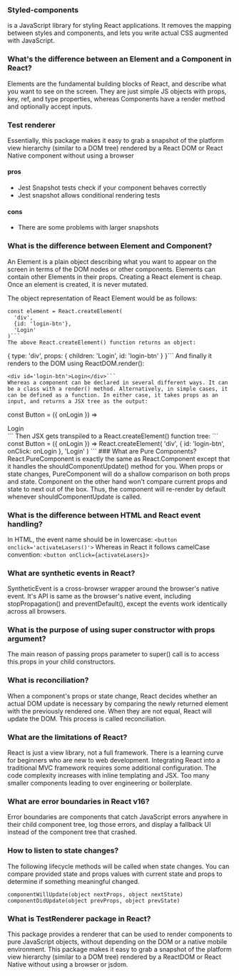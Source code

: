 
### Styled-components 
is a JavaScript library for styling React applications. It removes the mapping between styles and components, and lets you write actual CSS augmented with JavaScript.

### What's the difference between an Element and a Component in React?
Elements are the fundamental building blocks of React, and describe what you want to see on the screen. They are just simple JS objects with props, key, ref, and type properties, whereas Components have a render method and optionally accept inputs.

### Test renderer
Essentially, this package makes it easy to grab a snapshot of the platform view hierarchy (similar to a DOM tree) rendered by a React DOM or React Native component without using a browser

#### pros
- Jest Snapshot tests check if your component behaves correctly
- Jest snapshot allows conditional rendering tests

#### cons
- There are some problems with larger snapshots

### What is the difference between Element and Component?
An Element is a plain object describing what you want to appear on the screen in terms of the DOM nodes or other components. Elements can contain other Elements in their props. Creating a React element is cheap. Once an element is created, it is never mutated.

The object representation of React Element would be as follows:
```
const element = React.createElement(
  'div',
  {id: 'login-btn'},
  'Login'
)```
The above React.createElement() function returns an object:
```
{
  type: 'div',
  props: {
    children: 'Login',
    id: 'login-btn'
  }
}```
And finally it renders to the DOM using ReactDOM.render():
```
<div id='login-btn'>Login</div>```
Whereas a component can be declared in several different ways. It can be a class with a render() method. Alternatively, in simple cases, it can be defined as a function. In either case, it takes props as an input, and returns a JSX tree as the output:
```
const Button = ({ onLogin }) =>
  <div id={'login-btn'} onClick={onLogin}>Login</div>```
Then JSX gets transpiled to a React.createElement() function tree:
```
const Button = ({ onLogin }) => React.createElement(
  'div',
  { id: 'login-btn', onClick: onLogin },
  'Login'
)
```
### What are Pure Components?
React.PureComponent is exactly the same as React.Component except that it handles the shouldComponentUpdate() method for you. When props or state changes, PureComponent will do a shallow comparison on both props and state. Component on the other hand won't compare current props and state to next out of the box. Thus, the component will re-render by default whenever shouldComponentUpdate is called.

### What is the difference between HTML and React event handling?
In HTML, the event name should be in lowercase:
```<button onclick='activateLasers()'>```
Whereas in React it follows camelCase convention:
```<button onClick={activateLasers}>```

### What are synthetic events in React?
SyntheticEvent is a cross-browser wrapper around the browser's native event. It's API is same as the browser's native event, including stopPropagation() and preventDefault(), except the events work identically across all browsers.

### What is the purpose of using super constructor with props argument?
The main reason of passing props parameter to super() call is to access this.props in your child constructors.


### What is reconciliation?
When a component's props or state change, React decides whether an actual DOM update is necessary by comparing the newly returned element with the previously rendered one. When they are not equal, React will update the DOM. This process is called reconciliation.

### What are the limitations of React?
React is just a view library, not a full framework.
There is a learning curve for beginners who are new to web development.
Integrating React into a traditional MVC framework requires some additional configuration.
The code complexity increases with inline templating and JSX.
Too many smaller components leading to over engineering or boilerplate.

### What are error boundaries in React v16?
Error boundaries are components that catch JavaScript errors anywhere in their child component tree, log those errors, and display a fallback UI instead of the component tree that crashed.

### How to listen to state changes?
The following lifecycle methods will be called when state changes. You can compare provided state and props values with current state and props to determine if something meaningful changed.
```
componentWillUpdate(object nextProps, object nextState)
componentDidUpdate(object prevProps, object prevState)
```

### What is TestRenderer package in React?
This package provides a renderer that can be used to render components to pure JavaScript objects, without depending on the DOM or a native mobile environment. This package makes it easy to grab a snapshot of the platform view hierarchy (similar to a DOM tree) rendered by a ReactDOM or React Native without using a browser or jsdom.
